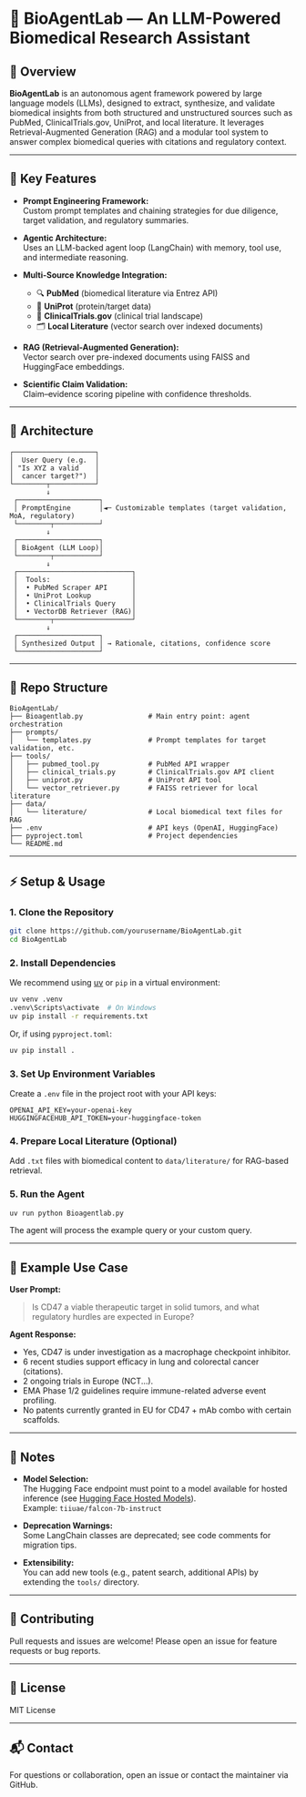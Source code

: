 # 🔬 BioAgentLab — An LLM-Powered Biomedical Research Assistant

## 🚀 Overview

**BioAgentLab** is an autonomous agent framework powered by large language models (LLMs), designed to extract, synthesize, and validate biomedical insights from both structured and unstructured sources such as PubMed, ClinicalTrials.gov, UniProt, and local literature. It leverages Retrieval-Augmented Generation (RAG) and a modular tool system to answer complex biomedical queries with citations and regulatory context.

---

## 🧠 Key Features

- **Prompt Engineering Framework:**  
  Custom prompt templates and chaining strategies for due diligence, target validation, and regulatory summaries.

- **Agentic Architecture:**  
  Uses an LLM-backed agent loop (LangChain) with memory, tool use, and intermediate reasoning.

- **Multi-Source Knowledge Integration:**  
  - 🔍 **PubMed** (biomedical literature via Entrez API)
  - 🔬 **UniProt** (protein/target data)
  - 📄 **ClinicalTrials.gov** (clinical trial landscape)
  - 🗂️ **Local Literature** (vector search over indexed documents)

- **RAG (Retrieval-Augmented Generation):**  
  Vector search over pre-indexed documents using FAISS and HuggingFace embeddings.

- **Scientific Claim Validation:**  
  Claim–evidence scoring pipeline with confidence thresholds.

---

## 🧱 Architecture

```
┌────────────────────┐
│  User Query (e.g.  │
│ "Is XYZ a valid    │
│  cancer target?")  │
└────────┬───────────┘
         ↓
 ┌────────────────────┐
 │ PromptEngine       │◄─ Customizable templates (target validation, MoA, regulatory)
 └────────┬───────────┘
         ↓
 ┌────────────────────┐
 │ BioAgent (LLM Loop)│
 └────────┬───────────┘
         ↓
 ┌────────────────────────────┐
 │  Tools:                    │
 │  • PubMed Scraper API      │
 │  • UniProt Lookup          │
 │  • ClinicalTrials Query    │
 │  • VectorDB Retriever (RAG)│
 └────────┬───────────────────┘
         ↓
 ┌────────────────────┐
 │ Synthesized Output │ → Rationale, citations, confidence score
 └────────────────────┘
```

---

## 📁 Repo Structure

```
BioAgentLab/
├── Bioagentlab.py                # Main entry point: agent orchestration
├── prompts/
│   └── templates.py              # Prompt templates for target validation, etc.
├── tools/
│   ├── pubmed_tool.py            # PubMed API wrapper
│   ├── clinical_trials.py        # ClinicalTrials.gov API client
│   ├── uniprot.py                # UniProt API tool
│   └── vector_retriever.py       # FAISS retriever for local literature
├── data/
│   └── literature/               # Local biomedical text files for RAG
├── .env                          # API keys (OpenAI, HuggingFace)
├── pyproject.toml                # Project dependencies
└── README.md
```

---

## ⚡️ Setup & Usage

### 1. **Clone the Repository**

```sh
git clone https://github.com/yourusername/BioAgentLab.git
cd BioAgentLab
```

### 2. **Install Dependencies**

We recommend using [uv](https://github.com/astral-sh/uv) or `pip` in a virtual environment:

```sh
uv venv .venv
.venv\Scripts\activate  # On Windows
uv pip install -r requirements.txt
```
Or, if using `pyproject.toml`:
```sh
uv pip install .
```

### 3. **Set Up Environment Variables**

Create a `.env` file in the project root with your API keys:

```
OPENAI_API_KEY=your-openai-key
HUGGINGFACEHUB_API_TOKEN=your-huggingface-token
```

### 4. **Prepare Local Literature (Optional)**

Add `.txt` files with biomedical content to `data/literature/` for RAG-based retrieval.

### 5. **Run the Agent**

```sh
uv run python Bioagentlab.py
```

The agent will process the example query or your custom query.

---

## 🧪 Example Use Case

**User Prompt:**
> Is CD47 a viable therapeutic target in solid tumors, and what regulatory hurdles are expected in Europe?

**Agent Response:**
- Yes, CD47 is under investigation as a macrophage checkpoint inhibitor.
- 6 recent studies support efficacy in lung and colorectal cancer (citations).
- 2 ongoing trials in Europe (NCT...).
- EMA Phase 1/2 guidelines require immune-related adverse event profiling.
- No patents currently granted in EU for CD47 + mAb combo with certain scaffolds.

---

## 📝 Notes

- **Model Selection:**  
  The Hugging Face endpoint must point to a model available for hosted inference (see [Hugging Face Hosted Models](https://huggingface.co/models?pipeline_tag=text-generation&library=transformers)).  
  Example: `tiiuae/falcon-7b-instruct`

- **Deprecation Warnings:**  
  Some LangChain classes are deprecated; see code comments for migration tips.

- **Extensibility:**  
  You can add new tools (e.g., patent search, additional APIs) by extending the `tools/` directory.

---

## 🤝 Contributing

Pull requests and issues are welcome! Please open an issue for feature requests or bug reports.

---

## 📄 License

MIT License

---

## 📬 Contact

For questions or collaboration, open an issue or contact the maintainer via GitHub.
